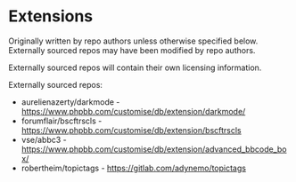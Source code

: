 # Extensions

Originally written by repo authors unless otherwise specified below. Externally sourced repos may have been modified by repo authors.

Externally sourced repos will contain their own licensing information.

Externally sourced repos:
* aurelienazerty/darkmode - https://www.phpbb.com/customise/db/extension/darkmode/
* forumflair/bscftrscls - https://www.phpbb.com/customise/db/extension/bscftrscls
* vse/abbc3 - https://www.phpbb.com/customise/db/extension/advanced_bbcode_box/
* robertheim/topictags - https://gitlab.com/adynemo/topictags